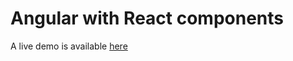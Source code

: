 # Angular with React components

A live demo is available [here](https://wandri.github.io/angular-with-react-components/)


